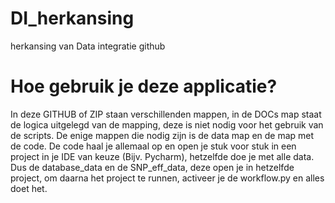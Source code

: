 # DI_herkansing
herkansing van Data integratie github

# Hoe gebruik je deze applicatie?
In deze GITHUB of ZIP staan verschillenden mappen, in de DOCs map staat de logica uitgelegd van de mapping, deze is niet nodig voor het gebruik van de scripts. De enige mappen die nodig zijn is de data map en de map met de code. De code haal je allemaal op en open je stuk voor stuk  in een project in je IDE van keuze (Bijv. Pycharm), hetzelfde doe je met alle data. Dus de database_data en de SNP_eff_data, deze open je in hetzelfde project, om daarna het project te runnen, activeer je de workflow.py en alles doet het.  
